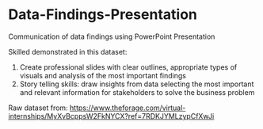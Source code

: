 # Data-Findings-Presentation
Communication of data findings using PowerPoint Presentation

Skilled demonstrated in this dataset:

1. Create professional slides with clear outlines, appropriate types of visuals and analysis of the most important findings
2. Story telling skills: draw insights from data selecting the most important and relevant information for  stakeholders to solve the business problem

Raw dataset from:
https://www.theforage.com/virtual-internships/MyXvBcppsW2FkNYCX?ref=7RDKJYMLzypCfXwJi
